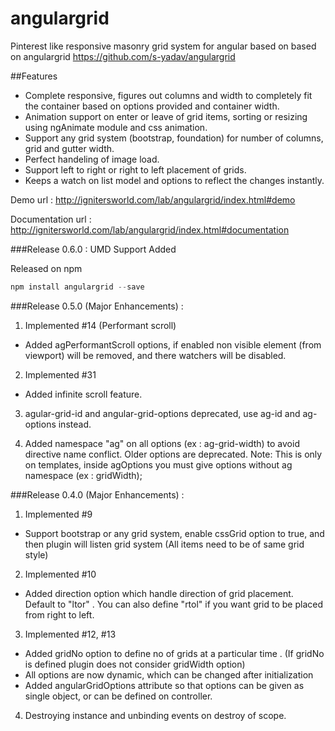 angulargrid
===========

Pinterest like responsive masonry grid system for angular based on based on angulargrid https://github.com/s-yadav/angulargrid

##Features
<ul>
    <li>Complete responsive, figures out columns and width to completely fit the container based on options provided and container width.</li>
    <li>Animation support on enter or leave of grid items, sorting or resizing using ngAnimate module and css animation.</li>
    <li>Support any grid system (bootstrap, foundation) for number of columns, grid and gutter width.</li>
    <li>Perfect handeling of image load.</li>
    <li>Support left to right or right to left placement of grids.</li>
    <li>Keeps a watch on list model and options to reflect the changes instantly.</li>
</ul>

Demo url : http://ignitersworld.com/lab/angulargrid/index.html#demo

Documentation url : http://ignitersworld.com/lab/angulargrid/index.html#documentation

###Release 0.6.0 :
UMD Support Added

Released on npm 
```js 
npm install angulargrid --save
```

###Release 0.5.0 (Major Enhancements) :

1. Implemented #14 (Performant scroll)
  - Added agPerformantScroll options, if enabled non visible element (from viewport) will be removed, and there watchers will be disabled.

2. Implemented #31
  - Added infinite scroll feature.

3. agular-grid-id and angular-grid-options deprecated, use ag-id and ag-options instead.

4. Added namespace "ag" on all options (ex : ag-grid-width) to avoid directive name conflict. Older options are deprecated.
Note: This is only on templates, inside agOptions you must give options without ag namespace (ex : gridWidth);


###Release 0.4.0 (Major Enhancements) :

1. Implemented #9
  - Support bootstrap or any grid system, enable cssGrid option to true, and then plugin will listen grid system (All items need to be of same grid style)

2. Implemented #10
  - Added direction option which handle direction of grid placement. Default to "ltor" .  You can also define "rtol" if you want grid to be placed from right to left.

3. Implemented #12, #13
  - Added gridNo option to define no of grids at a particular time . (If gridNo is defined plugin does not consider gridWidth option)
  - All options are now dynamic, which can be changed after initialization
  - Added angularGridOptions attribute so that options can be given as single object, or can be defined on controller.

4. Destroying instance and unbinding events on destroy of scope.
